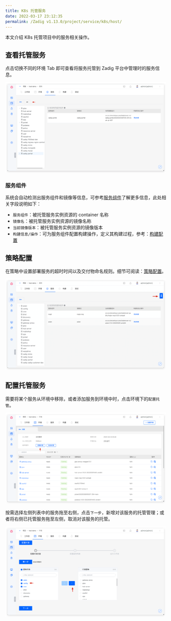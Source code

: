 ```yaml
---
title: K8s 托管服务
date: 2022-03-17 23:12:35
permalink: /Zadig v1.13.0/project/service/k8s/host/
---
```


本文介绍 K8s 托管项目中的服务相关操作。

## 查看托管服务

点击切换不同的环境 Tab 即可查看将服务托管到 Zadig 平台中管理时的服务信息。

![托管服务列表](../_images/k8s_host_service_list.png)

### 服务组件

系统会自动检测出服务组件和镜像等信息，可参考[服务组件](/cn/Zadig%20v1.13.0/quick-start/concepts/#服务组件)了解更多信息，此处相关字段说明如下：

- `服务组件`：被托管服务实例资源的 container 名称
- `镜像名`：被托管服务实例资源的镜像名称
- `当前镜像版本`：被托管服务实例资源的镜像版本
- `构建信息/操作`：可为服务组件配置构建操作，定义其构建过程，参考：[构建配置](/cn/Zadig%20v1.13.0/project/build)

## 策略配置

在策略中设置部署服务的超时时间以及交付物命名规则。细节可阅读：[策略配置](/cn/Zadig%20v1.13.0/project/service/k8s/#策略配置)。

![服务策略配置](../_images/host_service_strategy_config.png)

## 配置托管服务
需要将某个服务从环境中移除，或者添加服务到环境中时，点击环境下的`配置托管`。

![托管服务](../_images/env_delegate_project_overview.png)

按需选择左侧列表中的服务拖至右侧，点击`下一步`，新增对该服务的托管管理；或者将右侧已托管服务拖至左侧，取消对该服务的托管。

![配置托管](../_images/config_service_delegation.png)
